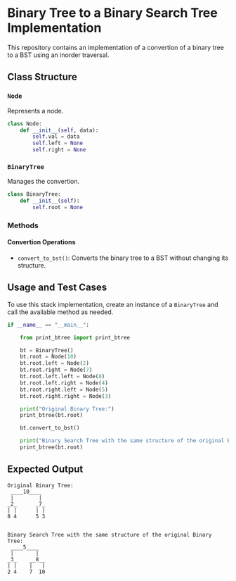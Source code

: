 # Binary Tree to a Binary Search Tree Implementation

This repository contains an implementation of a convertion of a binary tree to a BST using an inorder traversal.


## Class Structure
### `Node`
Represents a node.
```python
class Node:
    def __init__(self, data):
        self.val = data
        self.left = None
        self.right = None
```

### `BinaryTree`
Manages the convertion.
```python
class BinaryTree:
    def __init__(self):
        self.root = None
```

### Methods
#### Convertion Operations
- `convert_to_bst()`: Converts the binary tree to a BST without changing its structure.

## Usage and Test Cases
To use this stack implementation, create an instance of a `BinaryTree` and call the available method as needed.

```python
if __name__ == "__main__":

    from print_btree import print_btree

    bt = BinaryTree()
    bt.root = Node(10)
    bt.root.left = Node(2)
    bt.root.right = Node(7)
    bt.root.left.left = Node(8)
    bt.root.left.right = Node(4)
    bt.root.right.left = Node(5)
    bt.root.right.right = Node(3)

    print("Original Binary Tree:")
    print_btree(bt.root)

    bt.convert_to_bst()

    print("Binary Search Tree with the same structure of the original Binary Tree:")
    print_btree(bt.root)
```

## Expected Output
```
Original Binary Tree:
 ____10____
 |        |
_2_      _7_
| |      | |
8 4      5 3


Binary Search Tree with the same structure of the original Binary Tree:
 ____5____
 |       |
_3_    __8__
| |    |   |
2 4    7  10
```

